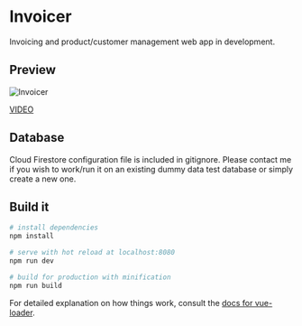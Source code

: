 # Invoicer

Invoicing and product/customer management web app in development.

## Preview

![Invoicer](https://i.ibb.co/1JQp1s7/invoicer-SS.png)


[VIDEO](http://www.emilwojcik.com/video/invoicerfinal.mp4)

## Database

Cloud Firestore configuration file is included in gitignore. 
Please contact me if you wish to work/run it on an existing dummy data test database or simply create a new one. 

## Build it

``` bash
# install dependencies
npm install

# serve with hot reload at localhost:8080
npm run dev

# build for production with minification
npm run build
```

For detailed explanation on how things work, consult the [docs for vue-loader](http://vuejs.github.io/vue-loader).
